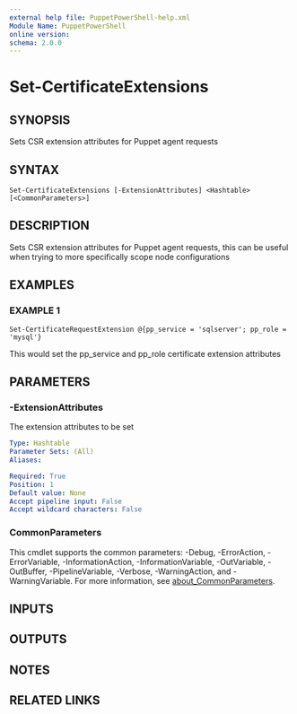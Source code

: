 ```yaml
---
external help file: PuppetPowerShell-help.xml
Module Name: PuppetPowerShell
online version:
schema: 2.0.0
---
```


# Set-CertificateExtensions

## SYNOPSIS
Sets CSR extension attributes for Puppet agent requests

## SYNTAX

```
Set-CertificateExtensions [-ExtensionAttributes] <Hashtable> [<CommonParameters>]
```

## DESCRIPTION
Sets CSR extension attributes for Puppet agent requests, this can be useful when trying to more specifically scope node configurations

## EXAMPLES

### EXAMPLE 1
```
Set-CertificateRequestExtension @{pp_service = 'sqlserver'; pp_role = 'mysql'}
```

This would set the pp_service and pp_role certificate extension attributes

## PARAMETERS

### -ExtensionAttributes
The extension attributes to be set

```yaml
Type: Hashtable
Parameter Sets: (All)
Aliases:

Required: True
Position: 1
Default value: None
Accept pipeline input: False
Accept wildcard characters: False
```

### CommonParameters
This cmdlet supports the common parameters: -Debug, -ErrorAction, -ErrorVariable, -InformationAction, -InformationVariable, -OutVariable, -OutBuffer, -PipelineVariable, -Verbose, -WarningAction, and -WarningVariable. For more information, see [about_CommonParameters](http://go.microsoft.com/fwlink/?LinkID=113216).

## INPUTS

## OUTPUTS

## NOTES

## RELATED LINKS
